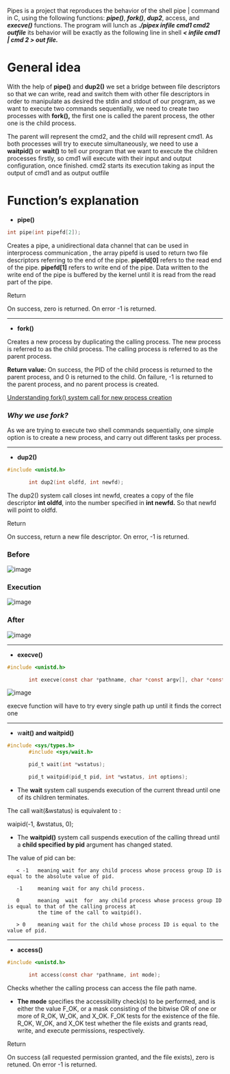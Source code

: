Pipes is a project that reproduces the behavior of the shell pipe | command in C, using the following functions: ***pipe()***, ***fork()***, ***dup2***, access, and ***execve()*** functions. The program will lunch as ***./pipex infile cmd1 cmd2 outfile*** its behavior will be exactly as the following line in shell ***< infile cmd1 | cmd 2 > out file.***

# General idea

With the help of **pipe()** and **dup2()** we set a bridge between file descriptors so that we can write, read and switch them with other file descriptors in order to manipulate as desired the stdin and stdout of our program, as we want to execute two commands sequentially, we need to create two processes with **fork(),** the first one is called the parent process, the other one is the child process.

The parent will represent the cmd2, and the child will represent cmd1. As both processes will try to execute simultaneously, we need to use a **waitpid()** or **wait()** to tell our program that we want to execute the children processes firstly, so cmd1 will execute with their input and output configuration, once finished. cmd2 starts its execution taking as input the output of cmd1 and as output outfile 

# Function’s explanation

- **pipe()**

```c
int pipe(int pipefd[2]);
```

Creates a pipe, a unidirectional data channel that can be used in interprocess communication , the array pipefd is used to return two file descriptors referring to the end of the pipe. **pipefd[0]** refers to the read end of the pipe. **pipefd[1]** refers to write end of the pipe. Data written to the write end of the pipe is buffered by the kernel until it is read from the read part of the pipe. 

Return

On success, zero is returned. On error -1 is returned.

---

- **fork()**

Creates a new process by duplicating the calling process. The new process is referred to as the child process. The calling process is referred to as the parent process.

**Return value:** On success, the PID of the child process is returned to the parent process, and 0 is returned to the child. On failure, -1 is returned to the parent process, and no parent process is created. 

[Understanding fork() system call for new process creation](https://www.youtube.com/watch?v=PwxTbksJ2fo)

### *Why we use fork?*

As we are trying to execute two shell commands sequentially, one simple option is to create a new process, and carry out different tasks per process.  

---

- **dup2()**

```c
#include <unistd.h>

       int dup2(int oldfd, int newfd);
```

The dup2() system call closes int newfd, creates a copy of the file descriptor **int oldfd**, into the number specified in **int newfd.**  So that newfd will point to oldfd.

Return

On success, return a new file descriptor. On error, -1 is returned.

### Before

![image](https://user-images.githubusercontent.com/53409722/159450342-9eb86431-c1e0-4f67-b73d-c30849d2ebdd.png)

### Execution

![image](https://user-images.githubusercontent.com/53409722/159450399-b6676241-9fb3-4bab-85f3-a1a2e5fe610c.png)

### After

![image](https://user-images.githubusercontent.com/53409722/159450486-1ff505f5-d104-4d31-83ab-76b92fc9419d.png)

---

- **execve()**

```c
#include <unistd.h>

       int execve(const char *pathname, char *const argv[], char *const envp[]);
```

![image](https://s3-us-west-2.amazonaws.com/secure.notion-static.com/613a1747-a862-4b32-a22a-7833b614b306/Untitled.png)

execve function will have to try every single path up until it finds the correct one

---

- w**ait() and waitpid()**

```c
#include <sys/types.h>
       #include <sys/wait.h>

       pid_t wait(int *wstatus);

       pid_t waitpid(pid_t pid, int *wstatus, int options);
```

- The **wait** system call suspends execution of the current thread until one of its children terminates.

The call wait(&wstatus) is equivalent to :

waipid(-1, &wstatus, 0);

- The **waitpid()** system call suspends execution of the calling thread until a **child specified by pid** argument has changed stated.

The value of pid can be:

```
   < -1   meaning wait for any child process whose process group ID is equal to the absolute value of pid.

   -1     meaning wait for any child process.

   0      meaning  wait  for  any child process whose process group ID is equal to that of the calling process at
          the time of the call to waitpid().

   > 0    meaning wait for the child whose process ID is equal to the value of pid.

```

---

- **access()**

```c
#include <unistd.h>

       int access(const char *pathname, int mode);
```

Checks whether the calling process can access the file path name.

- **The mode** specifies the accessibility check(s) to be performed, and is either the value F_OK, or  a  mask  consisting  of  the bitwise OR of one or more of R_OK, W_OK, and X_OK.  F_OK tests for the existence of the file.
R_OK, W_OK, and X_OK test whether the file exists and grants read, write,  and  execute  permissions,  respectively.

Return

On success (all requested permission granted, and the file exists), zero is retuned. On error -1 is returned.
